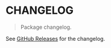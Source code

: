 # CHANGELOG

> Package changelog.

See [GitHub Releases](https://github.com/stdlib-js/bench-harness/releases) for the changelog.